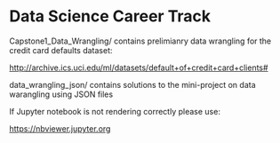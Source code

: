 # Data Science Career Track

Capstone1_Data_Wrangling/ contains prelimianry data wrangling for the credit card defaults dataset: 

http://archive.ics.uci.edu/ml/datasets/default+of+credit+card+clients#

data_wrangling_json/ contains solutions to the mini-project on data warangling using JSON files

If Jupyter notebook is not rendering correctly please use:

https://nbviewer.jupyter.org
